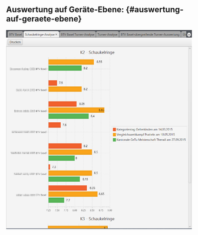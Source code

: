 ## Auswertung auf Geräte-Ebene: {#auswertung-auf-geraete-ebene}

![](/assets/resultat-analyse-4.png)